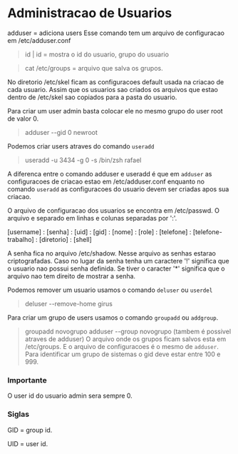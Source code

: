 # Administracao de Usuarios

adduser = adiciona users
Esse comando tem um arquivo de configuracao em /etc/adduser.conf

> id | id <nome do user> = mostra o id do usuario, grupo do usuario 

> cat /etc/groups = arquivo que salva os grupos.

No diretorio /etc/skel ficam as configuracoes default usada na criacao de cada usuario. Assim que os usuarios sao criados os arquivos
que estao dentro de /etc/skel sao copiados para a pasta do usuario.

Para criar um user admin basta colocar ele no mesmo grupo do user root de valor 0.
> adduser --gid 0 newroot

Podemos criar users atraves do comando `useradd`
> useradd -u 3434 -g 0 -s /bin/zsh rafael

A diferenca entre o comando adduser e useradd é que em `adduser` as configuracoes de criacao estao em /etc/adduser.conf enquanto
no comando `useradd` as configuracoes do usuario devem ser criadas apos sua criacao.

O arquivo de configuracao dos usuarios se encontra em /etc/passwd. O arquivo e separado em linhas e colunas separadas por ':'.

[username] : [senha] : [uid] : [gid] : [nome] : [role] : [telefone] : [telefone-trabalho] : [diretorio] : [shell]

A senha fica no arquivo /etc/shadow. Nesse arquivo as senhas estarao criptografadas. Caso no lugar da senha tenha um caractere '!' significa que o usuario nao possui senha definida. Se tiver o caracter '\*' significa que o arquivo nao tem direito de mostrar a senha.

Podemos remover um usuario usamos o comando `deluser` ou `userdel`
> deluser --remove-home girus

Para criar um grupo de users usamos o comando `groupadd` ou `addgroup`.
> groupadd novogrupo
> adduser --group novogrupo (tambem é possivel atraves de adduser) 
O arquivo onde os grupos ficam salvos esta em /etc/groups. E o arquivo de configuracoes é o mesmo de `adduser`.
Para identificar um grupo de sistemas o gid deve estar entre 100 e 999.

### Importante
O user id do usuario admin sera sempre 0.

### Siglas
GID = group id.

UID = user id.
